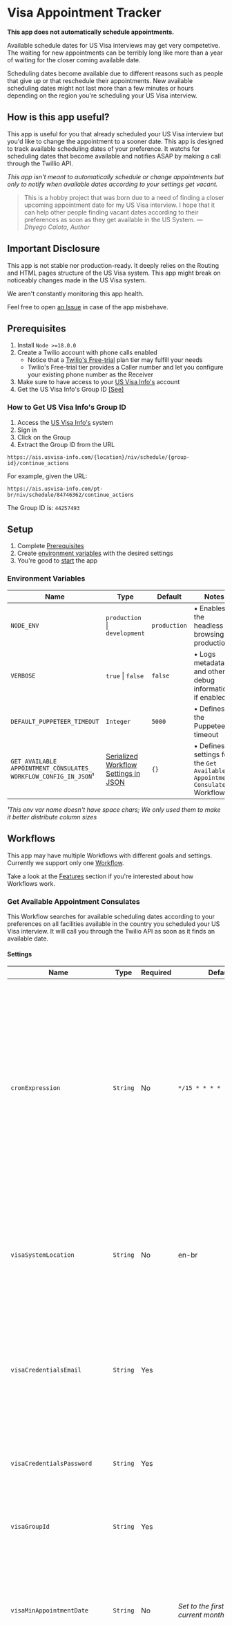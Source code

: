 # Visa Appointment Tracker
**This app does not automatically schedule appointments.**

Available schedule dates for US Visa interviews may get very competetive. The waiting for new appointments can be terribly long like more than a year of waiting for the closer coming available date.

Scheduling dates become available due to different reasons such as people that give up or that reschedule their appointments. New available scheduling dates might not last more than a few minutes or hours depending on the region you're scheduling your US Visa interview.

## How is this app useful?
This app is useful for you that already scheduled your US Visa interview but you'd like to change the appointment to a sooner date. This app is designed to track available scheduling dates of your preference. It watchs for scheduling dates that become available and notifies ASAP by making a call through the Twillio API.

*This app isn't meant to automatically schedule or change appointments but only to notify when available dates according to your settings get vacant.*

> This is a hobby project that was born due to a need of finding a closer upcoming appointment date for my US Visa interview. I hope that it can help other people finding vacant dates according to their preferences as soon as they get available in the US System. 
> — <cite>Dhyego Calota, Author</cite>

## Important Disclosure
This app is not stable nor production-ready. It deeply relies on the Routing and HTML pages structure of the US Visa system. This app might break on noticeably changes made in the US Visa system.

We aren't constantly monitoring this app health.

Feel free to open [an Issue](https://github.com/dhyegocalota/visa-appointment-tracker/issues/new) in case of the app misbehave.

## Prerequisites
1. Install `Node >=18.0.0`
2. Create a Twilio account with phone calls enabled
    - Notice that a [Twilio's Free-trial](https://www.twilio.com/docs/usage/tutorials/how-to-use-your-free-trial-account) plan tier may fulfill your  needs
    - Twilio's Free-trial tier provides a Caller number and let you configure your existing phone number as the Receiver
3. Make sure to have access to your [US Visa Info's](https://ais.usvisa-info.com/) account
4. Get the US Visa Info's Group ID [[See]](#how-to-get-us-visa-infos-group-id)

### How to Get US Visa Info's Group ID
1. Access the [US Visa Info's](https://ais.usvisa-info.com/) system
2. Sign in
3. Click on the Group
4. Extract the Group ID from the URL

`https://ais.usvisa-info.com/{location}/niv/schedule/{group-id}/continue_actions`

For example, given the URL:

`https://ais.usvisa-info.com/pt-br/niv/schedule/84746362/continue_actions`

The Group ID is: `44257493`

## Setup
1. Complete [Prerequisites](#prerequisites)
2. Create [environment variables](#environment-variables) with the desired settings
3. You're good to [start](#yarn-commands) the app

### Environment Variables
| Name | Type | Default | Notes |
|---|---|---|---|
| `NODE_ENV` | `production` \| `development` | `production` | • Enables the headless browsing in production |
| `VERBOSE` | `true` \| `false` | `false` | • Logs metadata and other debug informations if enabled |
| `DEFAULT_PUPPETEER_TIMEOUT` | `Integer` | `5000` | • Defines the Puppeteer's timeout |
| `GET_AVAILABLE_ APPOINTMENT_CONSULATES_ WORKFLOW_CONFIG_IN_JSON`¹ | [Serialized Workflow Settings in JSON](#get-available-appointment-consulates) | `{}` | • Defines settings for the `Get Available Appointment Consulates` Workflow |

*¹This env var name doesn't have space chars; We only used them to make it better distribute column sizes*

## Workflows
This app may have multiple Workflows with different goals and settings. Currently we support only one [Workflow](#get-available-appointment-consulates).

Take a look at the [Features](#features) section if you're interested about how Workflows work.

### Get Available Appointment Consulates
This Workflow searches for available scheduling dates according to your preferences on all facilities available in the country you scheduled your US Visa interview. It will call you through the Twilio API as soon as it finds an available date.

#### Settings
| Name | Type | Required | Default | Notes               |
|---|---|---|---|---|
| `cronExpression` | `String` | No | `*/15 * * * *` | • Make sure to use a valid Cron Expression<br>• Determines the interval that this Workflow will be executed<br>• We suggest building the [Crontab App](https://crontab.cronhub.io/)<br>• Intervals shorter than 15 minutes may get banned quickly |
| `visaSystemLocation` | `String` | No | en-br | • US Visa Info System [supports](https://ais.usvisa-info.com/en-us/countries_list/niv) multiple locations and languages<br>• Keep the location lower-cased (e.g. `en-br`) |
| `visaCredentialsEmail` | `String` | Yes |  | • Make sure to use a valid Email Address<br>• This is credentials email used for accessing your [US Visa Info's](https://ais.usvisa-info.com/) account |
| `visaCredentialsPassword` | `String` | Yes |  | • This is credentials password used for accessing your [US Visa Info's](https://ais.usvisa-info.com/) account |
| `visaGroupId` | `String` | Yes |  | • Follow our [instructions](#) to get your Visa Group ID |
| `visaMinAppointmentDate` | `String` | No | *Set to the first day of the current month* | • Make sure to set using the `YYYY-MM-DD` format<br>• Determines the minimum date that you're interested about |
| `visaMaxAppointmentDate` | `String` | No | *Set to the last day of the current month* | • Make sure to set using the `YYYY-MM-DD` format<br>• Determines the maximum date that you're interested about |
| `visaNotificationMessage` | `String` | No | `This is Visa Appointment Bot. I found <%= it.totalOfAvailableDates %> available dates. Hurry to reschedule your appointment.` | • Determines the notification message that you'll receive through a call<br>• We build this message using the [Eta](https://eta.js.org/) template builder<br>• Notice that this message is able to use some [available variables](#) |
| `visaNotificationMessageLang` | `String` | No | `en-US` | • Make sure to set a Two-letters Code of [ISO 3166](https://www.iso.org/iso-3166-country-codes.html)<br>• Determines the language of the notification message that the call voice should use |
| `twilioAccountSid` | `String` | Yes |  | • Determines the Twilio Account SID used to make phone calls<br>• You can get such credentials by following the [Twilio's blog page](https://www.twilio.com/blog/better-twilio-authentication-csharp-twilio-api-keys) |
| `twilioAuthToken` | `String` | Yes |  | • Determines the Twilio Account Auth Token used to make phone calls<br>• You can get such credentials by following the [Twilio's blog page](https://www.twilio.com/blog/better-twilio-authentication-csharp-twilio-api-keys) |
| `twilioCallerNumber` | `String` | Yes |  | • Determines the Twilio Caller Number used to make phone calls<br>• You can get either add a [Verified Phohe Number](https://support.twilio.com/hc/en-us/articles/223180048-Adding-a-Verified-Phone-Number-or-Caller-ID-with-Twilio) or buy a new [Twillio Phone Number](https://support.twilio.com/hc/en-us/articles/223135247-How-to-Search-for-and-Buy-a-Twilio-Phone-Number-from-Console) |
| `twilioReceiverNumber` | `String` | Yes |  | • Determines the Twilio Receive Number used to receive the notification phone calls<br>• Make sure to [verify your personal phone number](https://www.twilio.com/docs/usage/tutorials/how-to-use-your-free-trial-account#verify-your-personal-phone-number) if you're using the Twillio free-trial tier |

### Yarn Commands
| Name | Description | Notes |
|---|---|---|
| `yarn build` | Builds the TypeScript and outputs in the `build/` folder | • No need of using this command when using the `yarn serve` |
| `yarn serve` | Sets up a local http server in development mode | • Not meant to use in production |
| `yarn start` | Starts a http server using the `build/` folder | • Requires to execute firstly the `yarn build` command<br>• Will fail if the `build/` folder does not exist |

## Deploying to Production
This app should be easy enough to deploy to any production environment that supports Node 18+ with environment variables.

### Heroku
We encourage using Heroku to deploy this app due to the ease of just clicking in the deploy button below and making sure to configure the [environment variables](#environment-variables).

[![Deploy](https://www.herokucdn.com/deploy/button.svg)](https://heroku.com/deploy?template=https://github.com/dhyegocalota/visa-appointment-tracker/tree/main)

*Notice that this app does not use a `web` dyno.*

## Troubleshootings

### Soft Rate-limit Policy
The [US Visa Info](https://ais.usvisa-info.com/) enforces a very tricky Rate-limiting system. There's no official documentation about their policy and all of the things described here are just assumptions or knowledge/experience somehow acquired through usage. 

This rate-limiting system doesn't explicitly lock you out of their dashboard but instead they start to return empty lists in the place of the actual available scheduling dates. We call this behavior a soft-ban that may last up to 5 hours to reset.

#### How to avoid this soft-ban?
We strongly recommend the *Get Available Appointment Consulates* Workflow every 15 minutes or more so you don't get soft-banned in just a few hours.

#### How to know if get soft-banned?
Monitor your logs. You'll start constantly receiving a log line like this in different executions:

`Consulate available dates list is empty. Did you get soft-banned?`

#### What should I do after I get soft-banned?
In case that you get soft-banned, the only possible way to reset this quota is to shutdown the app and wait at least 5 hours until to start it again.

## Features
This app leverages from some cool features that you may get interested of.

### Logs
Logs are incredibly heplful to understand the execution state in real time especially because currently this app only supports terminal as its UI.

### Environment Variables
Rather than hard-coding settings in the codebase, we use Environment Variables to configure this app. Environment Variables is one the [12 factors](https://12factor.net/) that guides to build better production-ready applications.

### Scraping Process
The [US Visa Info](https://ais.usvisa-info.com/) does not offer any kind of automated integrations like a Web API.

The need of watching available scheduling dates was greater than this lack of automations so we automated a scraping process using [Puppeteer](https://pptr.dev/) to interact with the US Visa Info as a human would.

### Composability
This app widely uses the concept of composability to achieve its goals. Rather than writing a single large file with thousands of instruction lines, we implemented the concept of Workflows that may contain multiple Commands.

Each Workflow has a clear and single goal to achieve. We may split a Workflow into multiple Commands where each Command also has a clear and single small goal towards the Workflow's major goal.

### Execution State
Workflows implement their own execution state which makes it so easy to track and debug their execution and progress in real time.

We leverage execution states to write logs to track progress of a Workflow and each one of its Commands.

### Retryability
This app deeply rely on the uncertainty of Network requests and responses. Each Command is susceptible to failures which can be cascaded to the Workflow forcing the entire execution to exit early with an error.

Because of the [soft rate-limiting](#soft-rate-limit-policy) implicitly imposed by the US system, we must set a reasonably interval time between executions so we avoid getting soft-banned. This reasonably interval time makes executions valuable enough to be wasted. We need to make sure to put all effort possible to successfully finish a Workflow execution. This is exactly why the retryability of each Command is so important in this app.

### Auto-discovery
This app supports multiple Workflows and we leverage from a Workflow Registry to manage their lifecycle like registering and initialization. It enables clients to initialize Workflows without the need of knowing each one of them with line of codes as simple as:

```ts
const workflows = WorkflowRegistry.getOrInitialize().buildWorkflows({ config, logger });

workflows.forEach((workflow) => {
  workflow.start();
});
```

### Typing
We use Typing through TypeScript which enables developers to quickly understand the API without the need of reading long documentation pages.

## Contributions
This was a hobby project born out of real needs and there was no funding budget at all.

All kinds of contributions or constructive usage feedbacks are encouraged. Please feel free to [create an Issue](https://github.com/dhyegocalota/visa-appointment-tracker/issues/new), or opening a Pull Request, or even to contribute answering someone else's Issues.

We'll do our best to review new Issues and Pull Requests ASAP.

## Debug Mode
You can run this app in Debug Mode in your local machine.

1. Set the environment variable `VERBOSE=true`
2. Run the app using `yarn serve`

This mode will enable the following:

- The app will log in verbose mode
- The app will use Chromium instead of a headless browser
- The app will execute the workflow whenever changes are made to the codebase rather than using cron

## Author
Dhyego Calota <dhyegofernando@gmail.com>

## License
MIT
